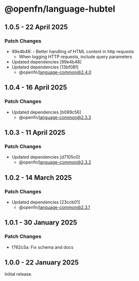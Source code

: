 # @openfn/language-hubtel

## 1.0.5 - 22 April 2025

### Patch Changes

- 99e4b48: - Better handling of HTML content in http requests
  - When logging HTTP requests, include query parameters
- Updated dependencies \[99e4b48]
- Updated dependencies \[13bf08f]
  - @openfn/language-common@2.4.0

## 1.0.4 - 16 April 2025

### Patch Changes

- Updated dependencies \[b089c56]
  - @openfn/language-common@2.3.3

## 1.0.3 - 11 April 2025

### Patch Changes

- Updated dependencies \[d7105c0]
  - @openfn/language-common@2.3.2

## 1.0.2 - 14 March 2025

### Patch Changes

- Updated dependencies \[23ccb01]
  - @openfn/language-common@2.3.1

## 1.0.1 - 30 January 2025

### Patch Changes

- f762c5a: Fix schema and docs

## 1.0.0 - 22 January 2025

Initial release.
